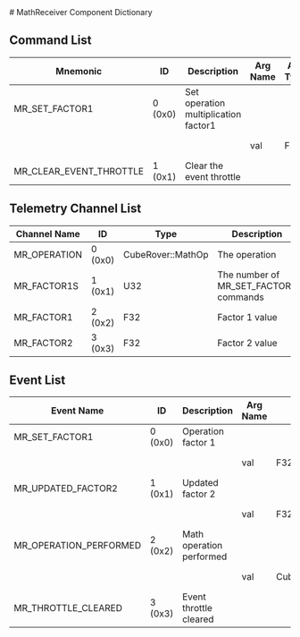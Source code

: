 <title>MathReceiver Component Dictionary</title>
# MathReceiver Component Dictionary


## Command List

|Mnemonic|ID|Description|Arg Name|Arg Type|Comment
|---|---|---|---|---|---|
|MR_SET_FACTOR1|0 (0x0)|Set operation multiplication factor1| | |
| | | |val|F32|The first factor|
|MR_CLEAR_EVENT_THROTTLE|1 (0x1)|Clear the event throttle| | |

## Telemetry Channel List

|Channel Name|ID|Type|Description|
|---|---|---|---|
|MR_OPERATION|0 (0x0)|CubeRover::MathOp|The operation|
|MR_FACTOR1S|1 (0x1)|U32|The number of MR_SET_FACTOR1 commands|
|MR_FACTOR1|2 (0x2)|F32|Factor 1 value|
|MR_FACTOR2|3 (0x3)|F32|Factor 2 value|

## Event List

|Event Name|ID|Description|Arg Name|Arg Type|Arg Size|Description
|---|---|---|---|---|---|---|
|MR_SET_FACTOR1|0 (0x0)|Operation factor 1| | | | |
| | | |val|F32||The factor value|
|MR_UPDATED_FACTOR2|1 (0x1)|Updated factor 2| | | | |
| | | |val|F32||The factor value|
|MR_OPERATION_PERFORMED|2 (0x2)|Math operation performed| | | | |
| | | |val|CubeRover::MathOp||The operation|
|MR_THROTTLE_CLEARED|3 (0x3)|Event throttle cleared| | | | |
